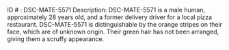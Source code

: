 ID # : DSC-MATE-5571
Description: DSC-MATE-5571 is a male human, approximately 28 years old, and a former delivery driver for a local pizza restaurant. DSC-MATE-5571 is distinguishable by the orange stripes on their face, which are of unknown origin. Their green hair has not been arranged, giving them a scruffy appearance.